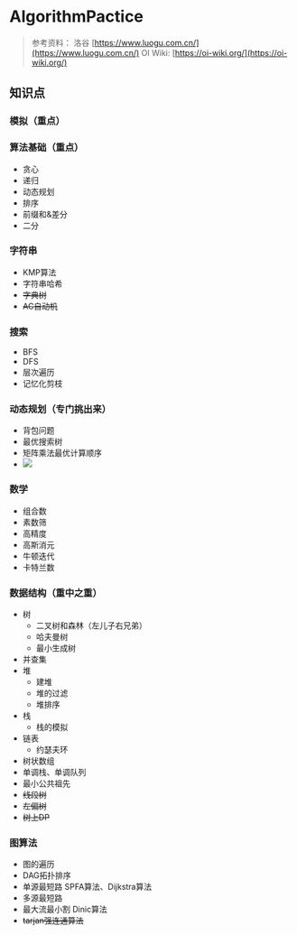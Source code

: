 # AlgorithmPactice


> 参考资料：
> 洛谷 [https://www.luogu.com.cn/](https://www.luogu.com.cn/)
> OI Wiki: [https://oi-wiki.org/](https://oi-wiki.org/)

## 知识点

### 模拟（重点）

### 算法基础（重点）

* 贪心
* 递归
* 动态规划
* 排序
* 前缀和&差分
* 二分


### 字符串

* KMP算法
* 字符串哈希
* ~~字典树~~
* ~~AC自动机~~

### 搜索

* BFS
* DFS
* 层次遍历
* 记忆化剪枝

### 动态规划（专门挑出来）

* 背包问题
* 最优搜索树
* 矩阵乘法最优计算顺序
* ![](https://notes.sjtu.edu.cn/uploads/upload_b857ef0f5fba141424ec5a0975319b09.png)


### 数学

* 组合数
* 素数筛
* 高精度
* 高斯消元
* 牛顿迭代
* 卡特兰数

### 数据结构（重中之重）

* 树
    * 二叉树和森林（左儿子右兄弟）
    * 哈夫曼树
    * 最小生成树
* 并查集
* 堆
    * 建堆
    * 堆的过滤
    * 堆排序
* 栈
    * 栈的模拟
* 链表
    * 约瑟夫环
* 树状数组
* 单调栈、单调队列
* 最小公共祖先
* ~~线段树~~
* ~~左偏树~~
* ~~树上DP~~

### 图算法

* 图的遍历
* DAG拓扑排序
* 单源最短路 SPFA算法、Dijkstra算法
* 多源最短路
* 最大流最小割 Dinic算法
* ~~tarjan强连通算法~~